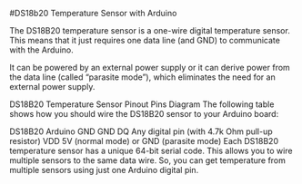 #DS18b20 Temperature Sensor with Arduino

The DS18B20 temperature sensor is a one-wire digital temperature sensor. This means that it just requires one data line (and GND) to communicate with the Arduino.

It can be powered by an external power supply or it can derive power from the data line (called “parasite mode”), which eliminates the need for an external power supply.

DS18B20 Temperature Sensor Pinout Pins Diagram
The following table shows how you should wire the DS18B20 sensor to your Arduino board:

DS18B20	Arduino
GND	GND
DQ	Any digital pin (with 4.7k Ohm pull-up resistor)
VDD	5V (normal mode) or GND (parasite mode)
Each DS18B20 temperature sensor has a unique 64-bit serial code. This allows you to wire multiple sensors to the same data wire. So, you can get temperature from multiple sensors using just one Arduino digital pin.


